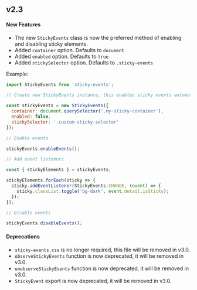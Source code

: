 ## v2.3

#### New Features

- The new `StickyEvents` class is now the preferred method of enabling and disabling sticky elements.
- Added `container` option. Defaults to `document`
- Added `enabled` option. Defaults to `true`
- Added `stickySelector` option. Defaults to `.sticky-events`
  
Example:
```js
import StickyEvents from 'sticky-events';

// Create new StickyEvents instance, this enables sticky events automatically

const stickyEvents = new StickyEvents({
  container: document.querySelector('.my-sticky-container'),
  enabled: false,
  stickySelector: '.custom-sticky-selector'
});

// Enable events

stickyEvents.enableEvents();

// Add event listeners

const { stickyElements } = stickyEvents;

stickyElements.forEach(sticky => {
  sticky.addEventListener(StickyEvents.CHANGE, (event) => {
    sticky.classList.toggle('bg-dark', event.detail.isSticky);
  });
});

// Disable events

stickyEvents.disableEvents();
```


#### Deprecations

- `sticky-events.css` is no longer required, this file will be removed in v3.0.
- `observeStickyEvents` function is now deprecated, it will be removed in v3.0.
- `unobserveStickyEvents` function is now deprecated, it will be removed in v3.0.
- `StickyEvent` export is now deprecated, it will be removed in v3.0.
